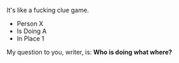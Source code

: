 It's like a fucking clue game.

- Person X
- Is Doing A
- In Place 1

My question to you, writer, is: **Who is doing what where?**